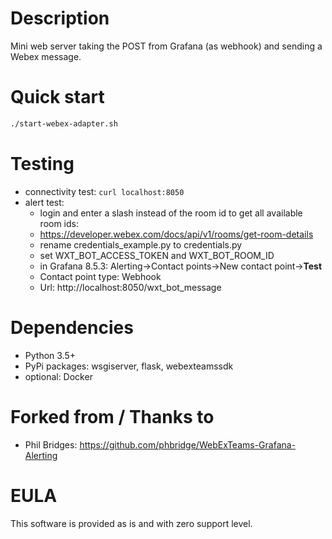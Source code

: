 # Description
Mini web server taking the POST from Grafana (as webhook) and sending a Webex message.

# Quick start
```bash
./start-webex-adapter.sh
```

# Testing
* connectivity test: `curl localhost:8050`
* alert test:
  * login and enter a slash instead of the room id to get all available room ids:
  * https://developer.webex.com/docs/api/v1/rooms/get-room-details
  * rename credentials_example.py to credentials.py
  * set WXT_BOT_ACCESS_TOKEN and WXT_BOT_ROOM_ID
  * in Grafana 8.5.3: Alerting->Contact points->New contact point->**Test**
  * Contact point type: Webhook
  * Url: http://localhost:8050/wxt_bot_message

# Dependencies
* Python 3.5+
* PyPi packages: wsgiserver, flask, webexteamssdk
* optional: Docker

# Forked from / Thanks to
* Phil Bridges: https://github.com/phbridge/WebExTeams-Grafana-Alerting

# EULA
This software is provided as is and with zero support level.
